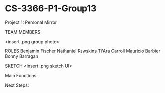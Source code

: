 # CS-3366-P1-Group13
Project 1: Personal Mirror 

TEAM MEMBERS

<insert .png group photo>

ROLES
Benjamin Fischer
Nathaniel Rawskins 
Ti'Ara Carroll
Mauricio Barbier
Bonny Barragan

SKETCH
<insert .png sketch UI>
  

Main Functions:

Next Steps:
